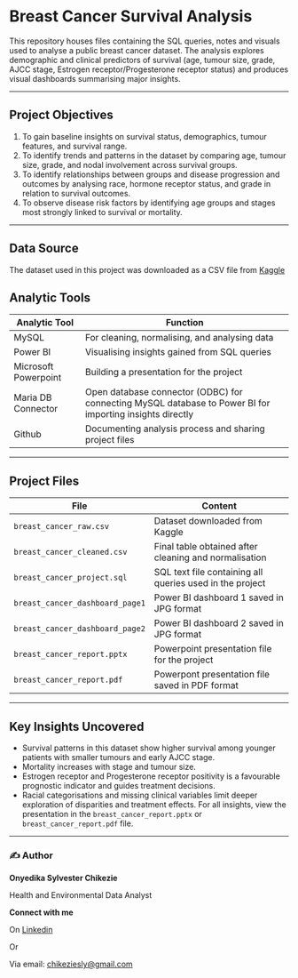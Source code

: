 # Breast Cancer Survival Analysis
This repository houses files containing the SQL queries, notes and visuals used to analyse a public breast cancer dataset. The analysis explores demographic and clinical predictors of survival (age, tumour size, grade, AJCC stage, Estrogen receptor/Progesterone receptor status) and produces visual dashboards  summarising major insights.

---

## Project Objectives
1. To gain baseline insights on survival status, demographics, tumour features, and survival range.
2. To identify trends and patterns in the dataset by comparing age, tumour size, grade, and nodal involvement across survival groups.
3. To identify relationships between groups and disease progression and outcomes by analysing race, hormone receptor status, and grade in relation to survival outcomes.
4. To observe disease risk factors by identifying age groups and stages most strongly linked to survival or mortality.

---

## Data Source
The dataset used in this project was downloaded as a CSV file from [Kaggle](https://www.kaggle.com/datasets/abdelrahmanmohamed75/breast-cancer?select=Breast_Cancer.csv)

## Analytic Tools
| Analytic Tool | Function |
|---------------|----------|
| MySQL | For cleaning, normalising, and analysing data |
| Power BI | Visualising  insights gained from SQL queries |
| Microsoft Powerpoint | Building a presentation for the project |
| Maria DB Connector | Open database connector (ODBC) for connecting MySQL database to Power BI for importing insights directly |
| Github | Documenting analysis process and sharing project files |

---

## Project Files
| File | Content |
|------|--------|
| `breast_cancer_raw.csv` | Dataset downloaded from Kaggle |
| `breast_cancer_cleaned.csv` | Final table obtained after cleaning and normalisation |
| `breast_cancer_project.sql` | SQL text file containing all queries used in the project |
| `breast_cancer_dashboard_page1` | Power BI dashboard 1 saved in JPG format |
| `breast_cancer_dashboard_page2` | Power BI dashboard 2 saved in JPG format |
| `breast_cancer_report.pptx` | Powerpoint presentation file for the project |
| `breast_cancer_report.pdf` | Powerpont presentation file saved in PDF format |

---

## Key Insights Uncovered
- Survival patterns in this dataset show higher survival among younger patients with smaller tumours and early AJCC stage.
- Mortality increases with stage and tumour size.
- Estrogen receptor and Progesterone receptor positivity is a favourable prognostic indicator and guides treatment decisions.
- Racial categorisations and missing clinical variables limit deeper exploration of disparities and treatment effects.
For all insights, view the presentation in the `breast_cancer_report.pptx` or `breast_cancer_report.pdf` file.

---

### ✍️ Author

**Onyedika Sylvester Chikezie**

Health and Environmental Data Analyst

**Connect with me**

On [Linkedin](https://www.linkedin.com/in/onyedika-chikezie-55978a21a/)

Or

Via email: chikeziesly@gmail.com

